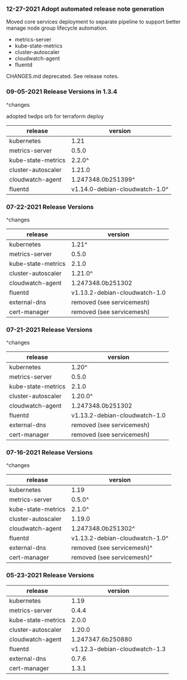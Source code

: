 ### 12-27-2021 Adopt automated release note generation

Moved core services deployment to separate pipeline to support better manage node group lifecycle automation.  

- metrics-server
- kube-state-metrics
- cluster-autoscaler
- cloudwatch-agent
- fluentd

CHANGES.md deprecated. See release notes.  

### 09-05-2021 Release Versions in 1.3.4

^changes  

adopted twdps orb for terraform deploy  

| release            | version                        |
|--------------------|--------------------------------|
| kubernetes         | 1.21                           |
| metrics-server     | 0.5.0                          |
| kube-state-metrics | 2.2.0^                         |
| cluster-autoscaler | 1.21.0                         |
| cloudwatch-agent   | 1.247348.0b251399^             |
| fluentd            | v1.14.0-debian-cloudwatch-1.0^ |

### 07-22-2021 Release Versions

^changes

| release            | version                        |
|--------------------|--------------------------------|
| kubernetes         | 1.21^                          |
| metrics-server     | 0.5.0                          |
| kube-state-metrics | 2.1.0                          |
| cluster-autoscaler | 1.21.0^                        |
| cloudwatch-agent   | 1.247348.0b251302              |
| fluentd            | v1.13.2-debian-cloudwatch-1.0  |
| external-dns       | removed (see servicemesh)      |
| cert-manager       | removed (see servicemesh)      |

### 07-21-2021 Release Versions

^changes

| release            | version                        |
|--------------------|--------------------------------|
| kubernetes         | 1.20^                          |
| metrics-server     | 0.5.0                          |
| kube-state-metrics | 2.1.0                          |
| cluster-autoscaler | 1.20.0^                        |
| cloudwatch-agent   | 1.247348.0b251302              |
| fluentd            | v1.13.2-debian-cloudwatch-1.0  |
| external-dns       | removed (see servicemesh)      |
| cert-manager       | removed (see servicemesh)      |

### 07-16-2021 Release Versions

^changes

| release            | version                        |
|--------------------|--------------------------------|
| kubernetes         | 1.19                           |
| metrics-server     | 0.5.0^                         |
| kube-state-metrics | 2.1.0^                         |
| cluster-autoscaler | 1.19.0                         |
| cloudwatch-agent   | 1.247348.0b251302^             |
| fluentd            | v1.13.2-debian-cloudwatch-1.0^ |
| external-dns       | removed (see servicemesh)^     |
| cert-manager       | removed (see servicemesh)^     |

### 05-23-2021 Release Versions

| release            | version                        |
|--------------------|--------------------------------|
| kubernetes         | 1.19                           |
| metrics-server     | 0.4.4                          |
| kube-state-metrics | 2.0.0                          |
| cluster-autoscaler | 1.20.0                         |
| cloudwatch-agent   | 1.247347.6b250880              |
| fluentd            | v1.12.3-debian-cloudwatch-1.3  |
| external-dns       | 0.7.6                          |
| cert-manager       | 1.3.1                          |
